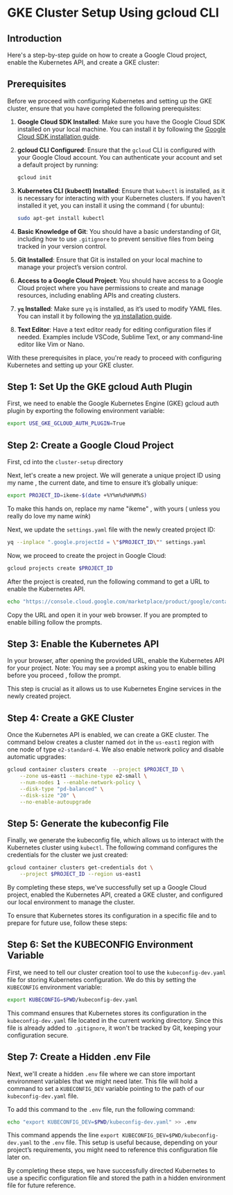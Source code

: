 # GKE Cluster Setup Using gcloud CLI

## Introduction

Here's a step-by-step guide on how to create a Google Cloud project, enable the Kubernetes API, and create a GKE cluster:

## **Prerequisites**

Before we proceed with configuring Kubernetes and setting up the GKE cluster, ensure that you have completed the following prerequisites:

1. **Google Cloud SDK Installed**: Make sure you have the Google Cloud SDK installed on your local machine. You can install it by following the [Google Cloud SDK installation guide](https://cloud.google.com/sdk/docs/install).

2. **gcloud CLI Configured**: Ensure that the `gcloud` CLI is configured with your Google Cloud account. You can authenticate your account and set a default project by running:

   ```bash
   gcloud init
   ```

3. **Kubernetes CLI (kubectl) Installed**: Ensure that `kubectl` is installed, as it is necessary for interacting with your Kubernetes clusters. If you haven't installed it yet, you can install it using the command ( for ubuntu):

   ```bash
   sudo apt-get install kubectl
   ```

4. **Basic Knowledge of Git**: You should have a basic understanding of Git, including how to use `.gitignore` to prevent sensitive files from being tracked in your version control.

5. **Git Installed**: Ensure that Git is installed on your local machine to manage your project’s version control.

6. **Access to a Google Cloud Project**: You should have access to a Google Cloud project where you have permissions to create and manage resources, including enabling APIs and creating clusters.

7. **`yq` Installed**: Make sure `yq` is installed, as it’s used to modify YAML files. You can install it by following the [yq installation guide](https://github.com/mikefarah/yq).

8. **Text Editor**: Have a text editor ready for editing configuration files if needed. Examples include VSCode, Sublime Text, or any command-line editor like Vim or Nano.

With these prerequisites in place, you're ready to proceed with configuring Kubernetes and setting up your GKE cluster.

## **Step 1: Set Up the GKE gcloud Auth Plugin**

First, we need to enable the Google Kubernetes Engine (GKE) gcloud auth plugin by exporting the following environment variable:

```bash
export USE_GKE_GCLOUD_AUTH_PLUGIN=True
```

## **Step 2: Create a Google Cloud Project**

First, cd into the `cluster-setup` directory

Next, let's create a new project. We will generate a unique project ID using my name , the current date, and time to ensure it’s globally unique:

```bash
export PROJECT_ID=ikeme-$(date +%Y%m%d%H%M%S)
```

To make this hands on, replace my name "ikeme" , with yours ( unless you really do love my name *wink*)

Next, we update the `settings.yaml` file with the newly created project ID:

```bash
yq --inplace ".google.projectId = \"$PROJECT_ID\"" settings.yaml
```

Now, we proceed to create the project in Google Cloud:

```bash
gcloud projects create $PROJECT_ID
```

After the project is created, run the following command to get a URL to enable the Kubernetes API. 

```bash
echo "https://console.cloud.google.com/marketplace/product/google/container.googleapis.com?project=$PROJECT_ID"
```

Copy the URL and open it in your web browser. If you are prompted to enable billing follow the prompts.

## **Step 3: Enable the Kubernetes API**

In your browser, after opening the provided URL, enable the Kubernetes API for your project.
Note: You may see a prompt asking you to enable billing before you proceed , follow the prompt.


This step is crucial as it allows us to use Kubernetes Engine services in the newly created project.

## **Step 4: Create a GKE Cluster**

Once the Kubernetes API is enabled, we can create a GKE cluster. The command below creates a cluster named `dot` in the `us-east1` region with one node of type `e2-standard-4`. We also enable network policy and disable automatic upgrades:

```bash
gcloud container clusters create  --project $PROJECT_ID \
    --zone us-east1 --machine-type e2-small \
    --num-nodes 1 --enable-network-policy \
    --disk-type "pd-balanced" \
    --disk-size "20" \
    --no-enable-autoupgrade
```
## **Step 5: Generate the kubeconfig File**

Finally, we generate the kubeconfig file, which allows us to interact with the Kubernetes cluster using `kubectl`. The following command configures the credentials for the cluster we just created:

```bash
gcloud container clusters get-credentials dot \
    --project $PROJECT_ID --region us-east1
```

By completing these steps, we've successfully set up a Google Cloud project, enabled the Kubernetes API, created a GKE cluster, and configured our local environment to manage the cluster.

To ensure that Kubernetes stores its configuration in a specific file and to prepare for future use, follow these steps:

## **Step 6: Set the KUBECONFIG Environment Variable**

First, we need to tell our cluster creation tool to use the `kubeconfig-dev.yaml` file for storing Kubernetes configuration. We do this by setting the `KUBECONFIG` environment variable:

```bash
export KUBECONFIG=$PWD/kubeconfig-dev.yaml
```

This command ensures that Kubernetes stores its configuration in the `kubeconfig-dev.yaml` file located in the current working directory. Since this file is already added to `.gitignore`, it won't be tracked by Git, keeping your configuration secure.

## **Step 7: Create a Hidden .env File**

Next, we'll create a hidden `.env` file where we can store important environment variables that we might need later. This file will hold a command to set a `KUBECONFIG_DEV` variable pointing to the path of our `kubeconfig-dev.yaml` file.

To add this command to the `.env` file, run the following command:

```bash
echo "export KUBECONFIG_DEV=$PWD/kubeconfig-dev.yaml" >> .env
```

This command appends the line `export KUBECONFIG_DEV=$PWD/kubeconfig-dev.yaml` to the `.env` file. This setup is useful because, depending on your project’s requirements, you might need to reference this configuration file later on.

By completing these steps, we have successfully directed Kubernetes to use a specific configuration file and stored the path in a hidden environment file for future reference.